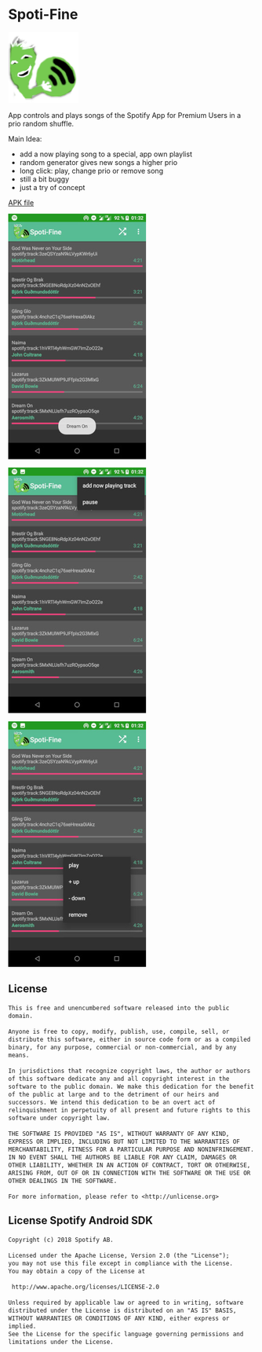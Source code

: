 # Spoti-Fine

![Logo](app/src/main/res/mipmap-xxhdpi/ic_launcher.png)

App controls and plays songs of the Spotify App for Premium Users in a prio random shuffle.

Main Idea:

- add a now playing song to a special, app own playlist
- random generator gives new songs a higher prio 
- long click: play, change prio or remove song 
- still a bit buggy
- just a try of concept

[APK file](https://raw.githubusercontent.com/no-go/SpotiFine/master/app/release/click.dummer.spotifine.apk)

![Screenshot 1](img/1.jpg)

![Screenshot 2](img/2.jpg)

![Screenshot 3](img/3.jpg)

## License

```
This is free and unencumbered software released into the public domain.

Anyone is free to copy, modify, publish, use, compile, sell, or
distribute this software, either in source code form or as a compiled
binary, for any purpose, commercial or non-commercial, and by any
means.

In jurisdictions that recognize copyright laws, the author or authors
of this software dedicate any and all copyright interest in the
software to the public domain. We make this dedication for the benefit
of the public at large and to the detriment of our heirs and
successors. We intend this dedication to be an overt act of
relinquishment in perpetuity of all present and future rights to this
software under copyright law.

THE SOFTWARE IS PROVIDED "AS IS", WITHOUT WARRANTY OF ANY KIND,
EXPRESS OR IMPLIED, INCLUDING BUT NOT LIMITED TO THE WARRANTIES OF
MERCHANTABILITY, FITNESS FOR A PARTICULAR PURPOSE AND NONINFRINGEMENT.
IN NO EVENT SHALL THE AUTHORS BE LIABLE FOR ANY CLAIM, DAMAGES OR
OTHER LIABILITY, WHETHER IN AN ACTION OF CONTRACT, TORT OR OTHERWISE,
ARISING FROM, OUT OF OR IN CONNECTION WITH THE SOFTWARE OR THE USE OR
OTHER DEALINGS IN THE SOFTWARE.

For more information, please refer to <http://unlicense.org>
```

## License Spotify Android SDK

```
Copyright (c) 2018 Spotify AB.

Licensed under the Apache License, Version 2.0 (the "License");
you may not use this file except in compliance with the License.
You may obtain a copy of the License at

 http://www.apache.org/licenses/LICENSE-2.0
 
Unless required by applicable law or agreed to in writing, software
distributed under the License is distributed on an "AS IS" BASIS,
WITHOUT WARRANTIES OR CONDITIONS OF ANY KIND, either express or implied.
See the License for the specific language governing permissions and
limitations under the License.
```

